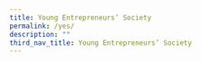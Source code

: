 ```yaml
---
title: Young Entrepreneurs’ Society
permalink: /yes/
description: ""
third_nav_title: Young Entrepreneurs’ Society
---
```

